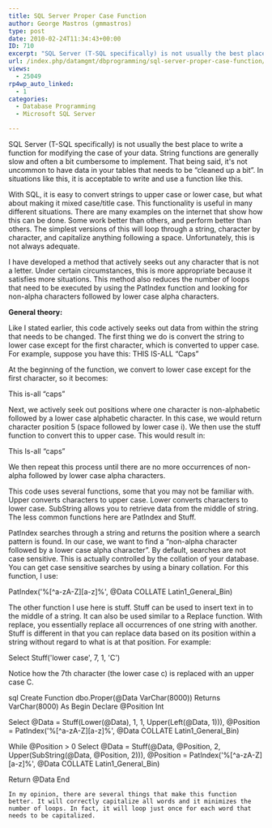```yaml
---
title: SQL Server Proper Case Function
author: George Mastros (gmmastros)
type: post
date: 2010-02-24T11:34:43+00:00
ID: 710
excerpt: "SQL Server (T-SQL specifically) is not usually the best place to write a function for modifying the case of your data. String functions are generally slow and often a bit cumbersome to implement.  That being said, it's not uncommon to have data in your&hellip;"
url: /index.php/datamgmt/dbprogramming/sql-server-proper-case-function/
views:
  - 25049
rp4wp_auto_linked:
  - 1
categories:
  - Database Programming
  - Microsoft SQL Server

---
```

SQL Server (T-SQL specifically) is not usually the best place to write a function for modifying the case of your data. String functions are generally slow and often a bit cumbersome to implement. That being said, it's not uncommon to have data in your tables that needs to be “cleaned up a bit”. In situations like this, it is acceptable to write and use a function like this.

With SQL, it is easy to convert strings to upper case or lower case, but what about making it mixed case/title case. This functionality is useful in many different situations. There are many examples on the internet that show how this can be done. Some work better than others, and perform better than others. The simplest versions of this will loop through a string, character by character, and capitalize anything following a space. Unfortunately, this is not always adequate.

I have developed a method that actively seeks out any character that is not a letter. Under certain circumstances, this is more appropriate because it satisfies more situations. This method also reduces the number of loops that need to be executed by using the PatIndex function and looking for non-alpha characters followed by lower case alpha characters.

**General theory:**

Like I stated earlier, this code actively seeks out data from within the string that needs to be changed. The first thing we do is convert the string to lower case except for the first character, which is converted to upper case. For example, suppose you have this: THIS IS-ALL “Caps”

At the beginning of the function, we convert to lower case except for the first character, so it becomes:

This is-all “caps”

Next, we actively seek out positions where one character is non-alphabetic followed by a lower case alphabetic character. In this case, we would return character position 5 (space followed by lower case i). We then use the stuff function to convert this to upper case. This would result in:

This Is-all “caps”

We then repeat this process until there are no more occurrences of non-alpha followed by lower case alpha characters.

This code uses several functions, some that you may not be familiar with. Upper converts characters to upper case. Lower converts characters to lower case. SubString allows you to retrieve data from the middle of string. The less common functions here are PatIndex and Stuff.

PatIndex searches through a string and returns the position where a search pattern is found. In our case, we want to find a “non-alpha character followed by a lower case alpha character”. By default, searches are not case sensitive. This is actually controlled by the collation of your database. You can get case sensitive searches by using a binary collation. For this function, I use:

PatIndex('%\[^a-zA-Z\]\[a-z\]%', @Data COLLATE Latin1\_General\_Bin)

The other function I use here is stuff. Stuff can be used to insert text in to the middle of a string. It can also be used similar to a Replace function. With replace, you essentially replace all occurrences of one string with another. Stuff is different in that you can replace data based on its position within a string without regard to what is at that position. For example:

Select Stuff('lower case', 7, 1, 'C')

Notice how the 7th character (the lower case c) is replaced with an upper case C.

sql
Create Function dbo.Proper(@Data VarChar(8000))
Returns VarChar(8000)
As
Begin
  Declare @Position Int

  Select @Data = Stuff(Lower(@Data), 1, 1, Upper(Left(@Data, 1))),
         @Position = PatIndex('%[^a-zA-Z][a-z]%', @Data COLLATE Latin1_General_Bin)

  While @Position > 0
    Select @Data = Stuff(@Data, @Position, 2, Upper(SubString(@Data, @Position, 2))),
           @Position = PatIndex('%[^a-zA-Z][a-z]%', @Data COLLATE Latin1_General_Bin)

  Return @Data
End
```
In my opinion, there are several things that make this function better. It will correctly capitalize all words and it minimizes the number of loops. In fact, it will loop just once for each word that needs to be capitalized.